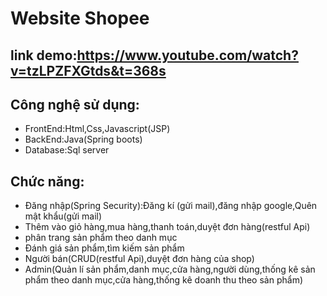 # Website Shopee
## link demo:https://www.youtube.com/watch?v=tzLPZFXGtds&t=368s
## Công nghệ sử dụng:
 * FrontEnd:Html,Css,Javascript(JSP)
 * BackEnd:Java(Spring boots)
 * Database:Sql server
## Chức năng:
  * Đăng nhập(Spring Security):Đăng kí (gửi mail),đăng nhập google,Quên mật
  khẩu(gửi mail)
  * Thêm vào giỏ hàng,mua hàng,thanh toán,duyệt đơn hàng(restful Api)
  * phân trang sản phẩm theo danh mục
  * Đánh giá sản phẩm,tìm kiếm sản phẩm
  * Người bán(CRUD(restful Api),duyệt đơn hàng của shop)
  * Admin(Quản lí sản phẩm,danh mục,cửa hàng,người dùng,thống
  kê sản phẩm theo danh mục,cửa hàng,thống kê doanh thu theo
  sản phẩm)
